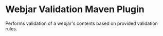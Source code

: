 # Webjar Validation Maven Plugin

Performs validation of a webjar's contents based on provided validation rules.

